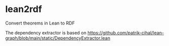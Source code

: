 # lean2rdf
Convert theorems in Lean to RDF

The dependency extractor is based on https://github.com/patrik-cihal/lean-graph/blob/main/static/DependencyExtractor.lean
